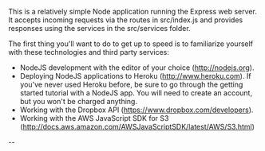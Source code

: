 This is a relatively simple Node application running the Express web server. It accepts incoming requests via the routes in src/index.js and provides responses using the services in the src/services folder.

The first thing you'll want to do to get up to speed is to familiarize yourself with these technologies and third party services:

* NodeJS development with the editor of your choice (http://nodejs.org).
* Deploying NodeJS applications to Heroku (http://www.heroku.com). If you've never used Heroku before, be sure to go through the getting started tutorial with a NodeJS app. You will need to create an account, but you won't be charged anything.
* Working with the Dropbox API (https://www.dropbox.com/developers).
* Working with the AWS JavaScript SDK for S3 (http://docs.aws.amazon.com/AWSJavaScriptSDK/latest/AWS/S3.html)

--


